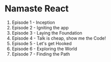 # Namaste React 

1. Episode 1 - Inception
2. Episode 2 - Igniting the app
3. Episode 3 - Laying the Foundation
4. Episode 4 - Talk is cheap, show me the Code!
5. Episode 5 - Let's get Hooked
6. Episode 6 - Exploring the World
7. Episode 7 - Finding the Path
